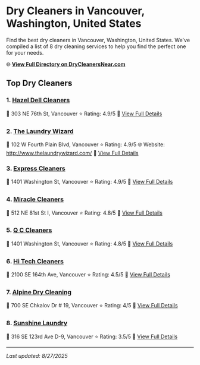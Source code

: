 # Dry Cleaners in Vancouver, Washington, United States

Find the best dry cleaners in Vancouver, Washington, United States. We've compiled a list of 8 dry cleaning services to help you find the perfect one for your needs.

🌐 **[View Full Directory on DryCleanersNear.com](https://drycleanersnear.com/city/US/Washington/Vancouver)**

## Top Dry Cleaners

### 1. [Hazel Dell Cleaners](https://drycleanersnear.com/dryCleaner/68955a3682a21f618f14bf7e/hazel-dell-cleaners)
📍 303 NE 76th St, Vancouver
⭐ Rating: 4.9/5
🔗 [View Full Details](https://drycleanersnear.com/dryCleaner/68955a3682a21f618f14bf7e/hazel-dell-cleaners)

### 2. [The Laundry Wizard](https://drycleanersnear.com/dryCleaner/68955a3f82a21f618f14c0ba/the-laundry-wizard)
📍 102 W Fourth Plain Blvd, Vancouver
⭐ Rating: 4.9/5
🌐 Website: http://www.thelaundrywizard.com/
🔗 [View Full Details](https://drycleanersnear.com/dryCleaner/68955a3f82a21f618f14c0ba/the-laundry-wizard)

### 3. [Express Cleaners](https://drycleanersnear.com/dryCleaner/68955a4182a21f618f14c11e/express-cleaners)
📍 1401 Washington St, Vancouver
⭐ Rating: 4.9/5
🔗 [View Full Details](https://drycleanersnear.com/dryCleaner/68955a4182a21f618f14c11e/express-cleaners)

### 4. [Miracle Cleaners](https://drycleanersnear.com/dryCleaner/68955a3c82a21f618f14c01d/miracle-cleaners)
📍 512 NE 81st St I, Vancouver
⭐ Rating: 4.8/5
🔗 [View Full Details](https://drycleanersnear.com/dryCleaner/68955a3c82a21f618f14c01d/miracle-cleaners)

### 5. [Q C Cleaners](https://drycleanersnear.com/dryCleaner/68955a7382a21f618f14c2bb/q-c-cleaners)
📍 1401 Washington St, Vancouver
⭐ Rating: 4.8/5
🔗 [View Full Details](https://drycleanersnear.com/dryCleaner/68955a7382a21f618f14c2bb/q-c-cleaners)

### 6. [Hi Tech Cleaners](https://drycleanersnear.com/dryCleaner/68955a4082a21f618f14c0ff/hi-tech-cleaners)
📍 2100 SE 164th Ave, Vancouver
⭐ Rating: 4.5/5
🔗 [View Full Details](https://drycleanersnear.com/dryCleaner/68955a4082a21f618f14c0ff/hi-tech-cleaners)

### 7. [Alpine Dry Cleaning](https://drycleanersnear.com/dryCleaner/68955adf82a21f618f14c618/alpine-dry-cleaning)
📍 700 SE Chkalov Dr # 19, Vancouver
⭐ Rating: 4/5
🔗 [View Full Details](https://drycleanersnear.com/dryCleaner/68955adf82a21f618f14c618/alpine-dry-cleaning)

### 8. [Sunshine Laundry](https://drycleanersnear.com/dryCleaner/68955a3e82a21f618f14c03e/sunshine-laundry)
📍 316 SE 123rd Ave D-9, Vancouver
⭐ Rating: 3.5/5
🔗 [View Full Details](https://drycleanersnear.com/dryCleaner/68955a3e82a21f618f14c03e/sunshine-laundry)


---

*Last updated: 8/27/2025*
